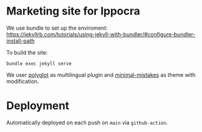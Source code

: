 # Marketing site for Ippocra


We use bundle to set up the enviroment: https://jekyllrb.com/tutorials/using-jekyll-with-bundler/#configure-bundler-install-path

To build the site:

    bundle exec jekyll serve


We user [polyglot](https://github.com/untra/polyglot) as multilingual plugin and 
[minimal-mistakes](https://mmistakes.github.io/) as theme with modification.

# Deployment

Automatically deployed on each push on `main` via `github-action`.

